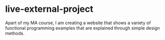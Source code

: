 # live-external-project
Apart of my MA course, I am creating a website that shows a variety of functional programming examples that are explained through simple design methods.
